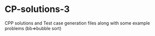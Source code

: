 # CP-solutions-3
 CPP solutions and Test case generation files along with some example problems (bb=>bubble sort)
